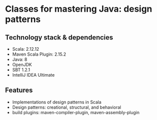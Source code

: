 # Classes for mastering Java: design patterns
	
## Technology stack & dependencies
* Scala: 2.12.12
* Maven Scala Plugin: 2.15.2
* Java: 8
* OpenJDK
* SBT 1.2.1
* IntelliJ IDEA Ultimate

## Features
* Implementations of design patterns in Scala
* Design patterns: creational, structural, and behavioral
* build plugins: maven-compiler-plugin, maven-assembly-plugin